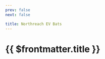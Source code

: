 ```yaml
---
prev: false
next: false

title: Northreach EV Bats
---
```


# {{ $frontmatter.title }}

<MyImageComponent image="northreach-ev-bats.png" :alt="$frontmatter.title + ' Map'" />


